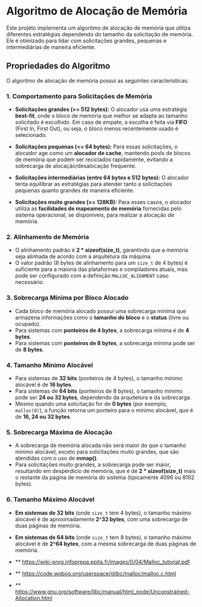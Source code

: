 # Algoritmo de Alocação de Memória

Este projeto implementa um algoritmo de alocação de memória que utiliza diferentes estratégias dependendo do tamanho da solicitação de memória. Ele é otimizado para lidar com solicitações grandes, pequenas e intermediárias de maneira eficiente.

## Propriedades do Algoritmo

O algoritmo de alocação de memória possui as seguintes características:

### 1. **Comportamento para Solicitações de Memória**

- **Solicitações grandes (>= 512 bytes):** O alocador usa uma estratégia **best-fit**, onde o bloco de memória que melhor se adapta ao tamanho solicitado é escolhido. Em caso de empate, a escolha é feita via **FIFO** (First In, First Out), ou seja, o bloco menos recentemente usado é selecionado.

- **Solicitações pequenas (<= 64 bytes):** Para essas solicitações, o alocador age como um **alocador de cache**, mantendo pools de blocos de memória que podem ser reciclados rapidamente, evitando a sobrecarga de alocação/desalocação frequente.

- **Solicitações intermediárias (entre 64 bytes e 512 bytes):** O alocador tenta equilibrar as estratégias para atender tanto a solicitações pequenas quanto grandes de maneira eficiente.

- **Solicitações muito grandes (>= 128KB):** Para esses casos, o alocador utiliza as **facilidades de mapeamento de memória** fornecidas pelo sistema operacional, se disponíveis, para realizar a alocação de memória.

### 2. **Alinhamento de Memória**

- O alinhamento padrão é **2 * sizeof(size_t)**, garantindo que a memória seja alinhada de acordo com a arquitetura da máquina.
- O valor padrão (8 bytes de alinhamento para um `size_t` de 4 bytes) é suficiente para a maioria das plataformas e compiladores atuais, mas pode ser configurado com a definição `MALLOC_ALIGNMENT` caso necessário.

### 3. **Sobrecarga Mínima por Bloco Alocado**

- Cada bloco de memória alocado possui uma sobrecarga mínima que armazena informações como o **tamanho do bloco** e o **status** (livre ou ocupado).
- Para sistemas com **ponteiros de 4 bytes**, a sobrecarga mínima é de **4 bytes**.
- Para sistemas com **ponteiros de 8 bytes**, a sobrecarga mínima pode ser de **8 bytes**.

### 4. **Tamanho Mínimo Alocável**

- Para sistemas de **32 bits** (ponteiros de 4 bytes), o tamanho mínimo alocável é de **16 bytes**.
- Para sistemas de **64 bits** (ponteiros de 8 bytes), o tamanho mínimo pode ser **24 ou 32 bytes**, dependendo da arquitetura e da sobrecarga.
- Mesmo quando uma solicitação for de **0 bytes** (por exemplo, `malloc(0)`), a função retorna um ponteiro para o mínimo alocável, que é de **16, 24 ou 32 bytes**.

### 5. **Sobrecarga Máxima de Alocação**

- A sobrecarga de memória alocada não será maior do que o tamanho mínimo alocável, exceto para solicitações muito grandes, que são atendidas com o uso de **mmap()**.
- Para solicitações muito grandes, a sobrecarga pode ser maior, resultando em desperdício de memória, que é de **2 * sizeof(size_t)** mais o restante da página de memória do sistema (tipicamente 4096 ou 8192 bytes).

### 6. **Tamanho Máximo Alocável**

- **Em sistemas de 32 bits** (onde `size_t` tem 4 bytes), o tamanho máximo alocável é de aproximadamente **2^32 bytes**, com uma sobrecarga de duas páginas de memória.
- **Em sistemas de 64 bits** (onde `size_t` tem 8 bytes), o tamanho máximo alocável é de **2^64 bytes**, com a mesma sobrecarga de duas páginas de memória.




- ** https://wiki-prog.infoprepa.epita.fr/images/0/04/Malloc_tutorial.pdf
- ** https://code.woboq.org/userspace/glibc/malloc/malloc.c.html
- ** https://www.gnu.org/software/libc/manual/html_node/Unconstrained-Allocation.html

